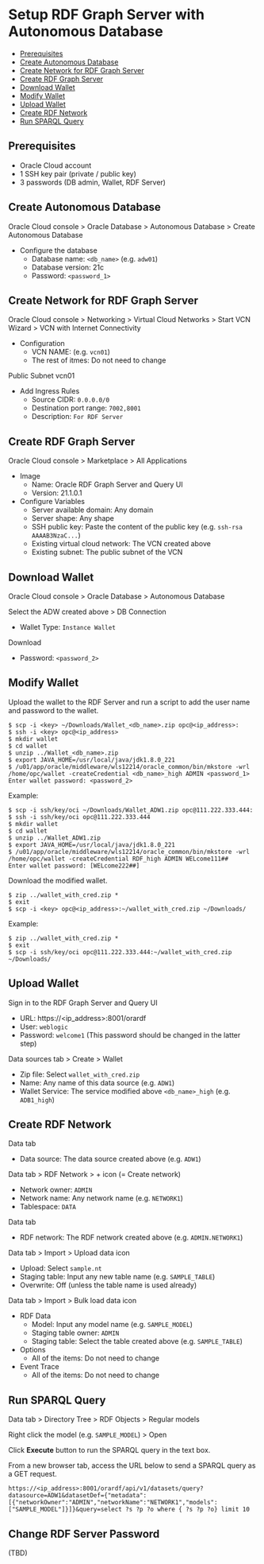 # Setup RDF Graph Server with Autonomous Database

- [Prerequisites](#Prerequisites)
- [Create Autonomous Database](#Create-Autonomous-Database)
- [Create Network for RDF Graph Server](#Create-Network-for-RDF-Graph-Server)
- [Create RDF Graph Server](#Create-RDF-Graph-Server)
- [Download Wallet](#Download-Wallet)
- [Modify Wallet](#Modify-Wallet)
- [Upload Wallet](#Upload-Wallet)
- [Create RDF Network](#Create-RDF-Network)
- [Run SPARQL Query](#Run-SPARQL-Query)

## Prerequisites

- Oracle Cloud account
- 1 SSH key pair (private / public key)
- 3 passwords (DB admin, Wallet, RDF Server)

## Create Autonomous Database

Oracle Cloud console > Oracle Database > Autonomous Database > Create Autonomous Database

- Configure the database
  - Database name: `<db_name>` (e.g. `adw01`)
  - Database version: 21c 
  - Password: `<password_1>`

## Create Network for RDF Graph Server

Oracle Cloud console > Networking > Virtual Cloud Networks > Start VCN Wizard > VCN with Internet Connectivity

- Configuration
  - VCN NAME: (e.g. `vcn01`)
  - The rest of itmes: Do not need to change

Public Subnet vcn01

- Add Ingress Rules
  - Source CIDR: `0.0.0.0/0`
  - Destination port range: `7002,8001`
  - Description: `For RDF Server`

## Create RDF Graph Server

Oracle Cloud console > Marketplace > All Applications

- Image
  - Name: Oracle RDF Graph Server and Query UI
  - Version: 21.1.0.1
- Configure Variables
  - Server available domain: Any domain
  - Server shape: Any shape
  - SSH public key: Paste the content of the public key (e.g. `ssh-rsa AAAAB3NzaC...`)
  - Existing virtual cloud network: The VCN created above
  - Existing subnet: The public subnet of the VCN

## Download Wallet

Oracle Cloud console > Oracle Database > Autonomous Database

Select the ADW created above > DB Connection

- Wallet Type: `Instance Wallet`

Download

- Password: `<password_2>`

## Modify Wallet

Upload the wallet to the RDF Server and run a script to add the user name and password to the wallet.
```
$ scp -i <key> ~/Downloads/Wallet_<db_name>.zip opc@<ip_address>:
$ ssh -i <key> opc@<ip_address>
$ mkdir wallet
$ cd wallet
$ unzip ../Wallet_<db_name>.zip
$ export JAVA_HOME=/usr/local/java/jdk1.8.0_221
$ /u01/app/oracle/middleware/wls12214/oracle_common/bin/mkstore -wrl /home/opc/wallet -createCredential <db_name>_high ADMIN <password_1>
Enter wallet password: <password_2>
```

Example:
```
$ scp -i ssh/key/oci ~/Downloads/Wallet_ADW1.zip opc@111.222.333.444:
$ ssh -i ssh/key/oci opc@111.222.333.444
$ mkdir wallet
$ cd wallet
$ unzip ../Wallet_ADW1.zip
$ export JAVA_HOME=/usr/local/java/jdk1.8.0_221
$ /u01/app/oracle/middleware/wls12214/oracle_common/bin/mkstore -wrl /home/opc/wallet -createCredential RDF_high ADMIN WELcome111##
Enter wallet password: [WELcome222##]
```

Download the modified wallet.
```
$ zip ../wallet_with_cred.zip *
$ exit
$ scp -i <key> opc@<ip_address>:~/wallet_with_cred.zip ~/Downloads/
```

Example:
```
$ zip ../wallet_with_cred.zip *
$ exit
$ scp -i ssh/key/oci opc@111.222.333.444:~/wallet_with_cred.zip ~/Downloads/
```

## Upload Wallet

Sign in to the RDF Graph Server and Query UI

- URL: https://<ip_address>:8001/orardf
- User: `weblogic`
- Password: `welcome1` (This password should be changed in the latter step)

Data sources tab > Create > Wallet

- Zip file: Select `wallet_with_cred.zip`
- Name: Any name of this data source (e.g. `ADW1`)
- Wallet Service: The service modified above `<db_name>_high` (e.g. `ADB1_high`)

## Create RDF Network

Data tab

- Data source: The data source created above (e.g. `ADW1`)

Data tab > RDF Network > + icon (= Create network)

- Network owner: `ADMIN`
- Network name: Any network name (e.g. `NETWORK1`)
- Tablespace: `DATA`

Data tab

- RDF network: The RDF network created above (e.g. `ADMIN.NETWORK1`)

Data tab > Import > Upload data icon

- Upload: Select `sample.nt`
- Staging table: Input any new table name (e.g. `SAMPLE_TABLE`)
- Overwrite: Off (unless the table name is used already)

Data tab > Import > Bulk load data icon

- RDF Data
  - Model: Input any model name (e.g. `SAMPLE_MODEL`)
  - Staging table owner: `ADMIN`
  - Staging table: Select the table created above (e.g. `SAMPLE_TABLE`)
- Options
  - All of the items: Do not need to change
- Event Trace
  - All of the items: Do not need to change

## Run SPARQL Query

Data tab > Directory Tree > RDF Objects > Regular models

Right click the model (e.g. `SAMPLE_MODEL`) > Open

Click **Execute** button to run the SPARQL query in the text box.

From a new browser tab, access the URL below to send a SPARQL query as a GET request.

```
https://<ip_address>:8001/orardf/api/v1/datasets/query?datasource=ADW1&datasetDef={"metadata":[{"networkOwner":"ADMIN","networkName":"NETWORK1","models":["SAMPLE_MODEL"]}]}&query=select ?s ?p ?o where { ?s ?p ?o} limit 10
```

## Change RDF Server Password

(TBD)
